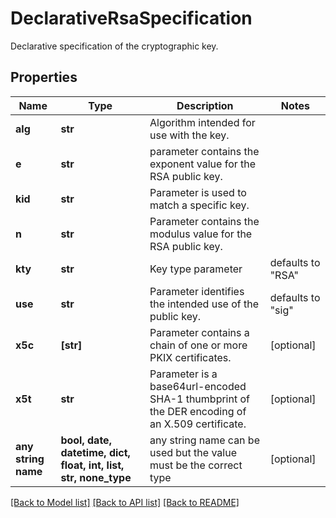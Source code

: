 # DeclarativeRsaSpecification

Declarative specification of the cryptographic key.

## Properties
Name | Type | Description | Notes
------------ | ------------- | ------------- | -------------
**alg** | **str** | Algorithm intended for use with the key. | 
**e** | **str** | parameter contains the exponent value for the RSA public key. | 
**kid** | **str** | Parameter is used to match a specific key. | 
**n** | **str** | Parameter contains the modulus value for the RSA public key. | 
**kty** | **str** | Key type parameter | defaults to "RSA"
**use** | **str** | Parameter identifies the intended use of the public key. | defaults to "sig"
**x5c** | **[str]** | Parameter contains a chain of one or more PKIX certificates. | [optional] 
**x5t** | **str** | Parameter is a base64url-encoded SHA-1 thumbprint of the DER encoding of an X.509 certificate. | [optional] 
**any string name** | **bool, date, datetime, dict, float, int, list, str, none_type** | any string name can be used but the value must be the correct type | [optional]

[[Back to Model list]](../README.md#documentation-for-models) [[Back to API list]](../README.md#documentation-for-api-endpoints) [[Back to README]](../README.md)


